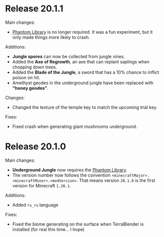 # Release 20.1.1

Main changes:

* [Phantom Library](https://github.com/PhantomLoader/PhantomLoader) is no longer required. It was a fun experiment, but it only made things more likely to crash.

Additions:

* **Jungle spores** can now be collected from jungle vines.
* Added the **Axe of Regrowth**, an axe that can replant saplings when chopping down trees.
* Added the **Blade of the Jungle**, a sword that has a 10% chance to inflict poison on hit.
* Amethyst geodes in the underground jungle have been replaced with **"honey geodes"**.

Changes:

* Changed the texture of the temple key to match the upcoming trial key.

Fixes:

* Fixed crash when generating giant mushrooms underground.

# Release 20.1.0

Main changes:

* **Underground Jungle** now requires the [Phantom Library](https://github.com/PhantomLoader/PhantomLoader).
* The version number now follows the convention `<minecraftMajor>.<minecraftMinor>.<modVersion>`. That means version `20.1.0` is the first version for Minecraft `1.20.1`.

Additions:

* Added `ru_ru` language

Fixes:

* Fixed the biome generating on the surface when TerraBlender is installed (for real this time... I hope)
